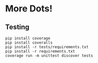# More Dots!  

## Testing

```
pip install coverage
pip install coveralls
pip install -r tests/requirements.txt
pip install -r requirements.txt
coverage run -m unittest discover tests
```
